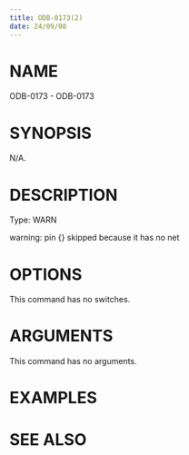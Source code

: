 ```yaml
---
title: ODB-0173(2)
date: 24/09/08
---
```


# NAME

ODB-0173 - ODB-0173

# SYNOPSIS

N/A.

# DESCRIPTION

Type: WARN

warning: pin {} skipped because it has no net

# OPTIONS

This command has no switches.

# ARGUMENTS

This command has no arguments.

# EXAMPLES

# SEE ALSO
